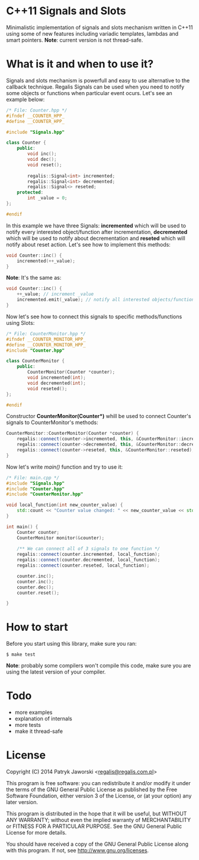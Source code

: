 # C++11 Signals and Slots

Minimalistic implementation of signals and slots mechanism written in C++11 using some of new features including variadic templates, lambdas and smart pointers. **Note**: current version is not thread-safe.

# What is it and when to use it?

Signals and slots mechanism is powerfull and easy to use alternative to the callback technique. Regalis Signals can be used when you need to notify some objects or functions when particular event ocurs. Let's see an example below:

```C++
/* File: Counter.hpp */
#ifndef __COUNTER_HPP_
#define __COUNTER_HPP_

#include "Signals.hpp"

class Counter {
	public:
		void inc();
		void dec();
		void reset();
		
		regalis::Signal<int> incremented;
		regalis::Signal<int> decremented;
		regalis::Signal<> reseted;
	protected:
		int _value = 0;
};

#endif
```

In this example we have three Signals: **incremented** which will be used to notify every interested object/function after incrementation, **decremented** which will be used to notify about decrementation and **reseted** which will notify about reset action. Let's see how to implement this methods:

```C++
void Counter::inc() {
	incremented(++_value);
}
```

**Note**: It's the same as:

```C++
void Counter::inc() {
	++_value; // increment _value
	incremented.emit(_value); // notify all interested objects/functions about new value
}
```

Now let's see how to connect this signals to specific methods/functions using Slots:

```C++
/* File: CounterMonitor.hpp */
#ifndef __COUNTER_MONITOR_HPP_
#define __COUNTER_MONITOR_HPP_
#include "Counter.hpp"

class CounterMonitor {
	public:
		CounterMonitor(Counter *counter);
		void incremented(int);
		void decremented(int);
		void reseted();
};

#endif
```

Constructor **CounterMonitor(Counter\*)** whill be used to connect Counter's signals to CounterMonitor's methods:

```C++
CounterMonitor::CounterMonitor(Counter *counter) {
	regalis::connect(counter->incremented, this, &CounterMonitor::incremented);
	regalis::connect(counter->decremented, this, &CounterMonitor::decremented);
	regalis::connect(counter->reseted, this, &CounterMonitor::reseted);
}
```

Now let's write *main()* function and try to use it:

```C++
/* File: main.cpp */
#include "Signals.hpp"
#include "Counter.hpp"
#include "CounterMonitor.hpp"

void local_function(int new_counter_value) {
	std::count << "Counter value changed: " << new_counter_value << std::endl;
}

int main() {
	Counter counter;
	CounterMonitor monitor(&counter);
	
	/** We can connect all of 3 signals to one function */
	regalis::connect(counter.incremented, local_function);
	regalis::connect(counter.decremented, local_function);
	regalis::connect(counter.reseted, local_function);

	counter.inc();
	counter.inc();
	counter.dec();
	counter.reset();

}
```

# How to start

Before you start using this library, make sure you ran:

	$ make test

**Note**: probably some compilers won't compile this code, make sure you are using the latest version of your compiler.

# Todo

* more examples
* explanation of internals
* more tests
* make it thread-safe

License
=======

Copyright (C) 2014 Patryk Jaworski \<regalis@regalis.com.pl\>

This program is free software: you can redistribute it and/or modify
it under the terms of the GNU General Public License as published by
the Free Software Foundation, either version 3 of the License, or
(at your option) any later version.

This program is distributed in the hope that it will be useful,
but WITHOUT ANY WARRANTY; without even the implied warranty of
MERCHANTABILITY or FITNESS FOR A PARTICULAR PURPOSE.  See the
GNU General Public License for more details.

You should have received a copy of the GNU General Public License
along with this program.  If not, see http://www.gnu.org/licenses.
